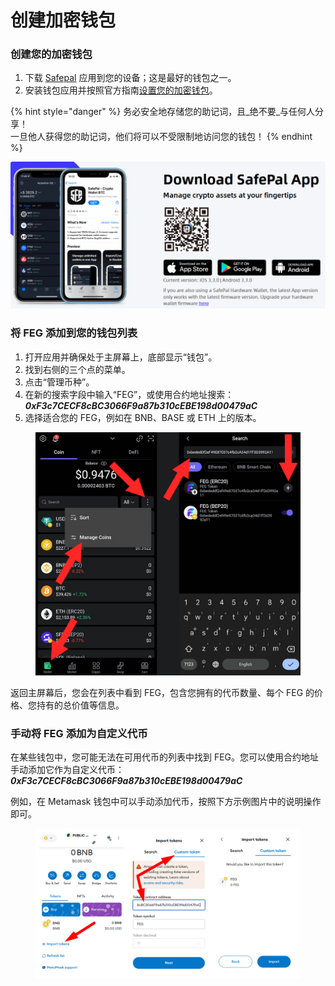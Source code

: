 # 创建加密钱包

### 创建您的加密钱包

1. 下载 [Safepal](https://www.safepal.com/en/download) 应用到您的设备；这是最好的钱包之一。
2. 安装钱包应用并按照官方指南[设置您的加密钱包](https://docs.safepal.io/safepal-app/how-to-create-a-safepal-software-wallet)。

{% hint style="danger" %}
务必安全地存储您的助记词，且_绝不要_与任何人分享！\
一旦他人获得您的助记词，他们将可以不受限制地访问您的钱包！
{% endhint %}

![](../../.gitbook/assets/safe1.png)

### 将 FEG 添加到您的钱包列表

1. 打开应用并确保处于主屏幕上，底部显示“钱包”。
2. 找到右侧的三个点的菜单。
3. 点击“管理币种”。
4. 在新的搜索字段中输入“FEG”，或使用合约地址搜索：\
   _**0xF3c7CECF8cBC3066F9a87b310cEBE198d00479aC**_
5. 选择适合您的 FEG，例如在 BNB、BASE 或 ETH 上的版本。&#x20;

<figure><img src="../../.gitbook/assets/safepal add token new.jpg" alt=""><figcaption></figcaption></figure>

返回主屏幕后，您会在列表中看到 FEG，包含您拥有的代币数量、每个 FEG 的价格、您持有的总价值等信息。

### 手动将 FEG 添加为自定义代币

在某些钱包中，您可能无法在可用代币的列表中找到 FEG。您可以使用合约地址手动添加它作为自定义代币：\
_**0xF3c7CECF8cBC3066F9a87b310cEBE198d00479aC**_

例如，在 Metamask 钱包中可以手动添加代币，按照下方示例图片中的说明操作即可。

<figure><img src="../../.gitbook/assets/add feg to metamask desktop.png" alt=""><figcaption></figcaption></figure>
